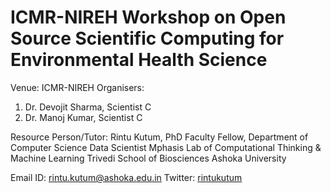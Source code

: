 # ICMR-NIREH Workshop on Open Source Scientific Computing for Environmental Health Science

Venue: ICMR-NIREH
Organisers: 
1. Dr. Devojit Sharma, Scientist C
2. Dr. Manoj Kumar, Scientist C

Resource Person/Tutor:
Rintu Kutum, PhD
Faculty Fellow, Department of Computer Science
Data Scientist
Mphasis Lab of Computational Thinking & Machine Learning
Trivedi School of Biosciences
Ashoka University

Email ID: rintu.kutum@ashoka.edu.in
Twitter: [rintukutum](https://twitter.com/rintukutum?lang=en)
